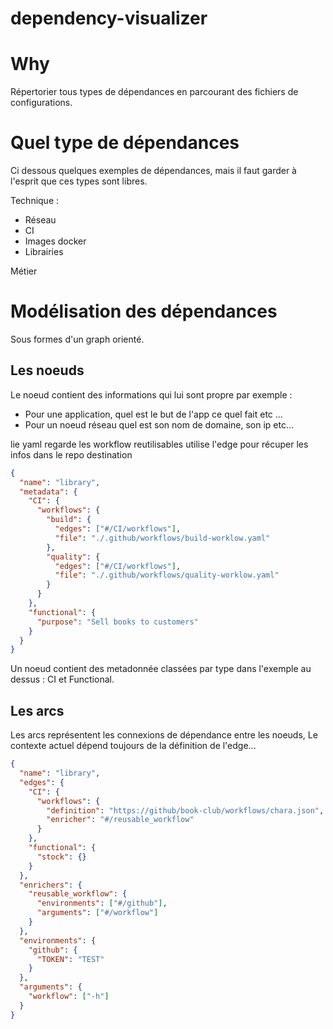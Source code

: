 # dependency-visualizer

# Why

Répertorier tous types de dépendances en parcourant des fichiers de configurations.

# Quel type de dépendances

Ci dessous quelques exemples de dépendances, mais il faut garder à l'esprit que ces types sont libres.

Technique :

- Réseau
- CI
- Images docker
- Librairies

Métier

# Modélisation des dépendances

Sous formes d'un graph orienté.

## Les noeuds

Le noeud contient des informations qui lui sont propre par exemple :

- Pour une application, quel est le but de l'app ce quel fait etc ...
- Pour un noeud réseau quel est son nom de domaine, son ip etc...

lie yaml
regarde les workflow reutilisables
utilise l'edge pour récuper les infos dans le repo destination

```json
{
  "name": "library",
  "metadata": {
    "CI": {
      "workflows": {
        "build": {
          "edges": ["#/CI/workflows"],
          "file": "./.github/workflows/build-worklow.yaml"
        },
        "quality": {
          "edges": ["#/CI/workflows"],
          "file": "./.github/workflows/quality-worklow.yaml"
        }
      }
    },
    "functional": {
      "purpose": "Sell books to customers"
    }
  }
}
```

Un noeud contient des metadonnée classées par type dans l'exemple au dessus : CI et Functional.

## Les arcs

Les arcs représentent les connexions de dépendance entre les noeuds,
Le contexte actuel dépend toujours de la définition de l'edge...

```json
{
  "name": "library",
  "edges": {
    "CI": {
      "workflows": {
        "definition": "https://github/book-club/workflows/chara.json",
        "enricher": "#/reusable_workflow"
      }
    },
    "functional": {
      "stock": {}
    }
  },
  "enrichers": {
    "reusable_workflow": {
      "environments": ["#/github"],
      "arguments": ["#/workflow"]
    }
  },
  "environments": {
    "github": {
      "TOKEN": "TEST"
    }
  },
  "arguments": {
    "workflow": ["-h"]
  }
}
```
